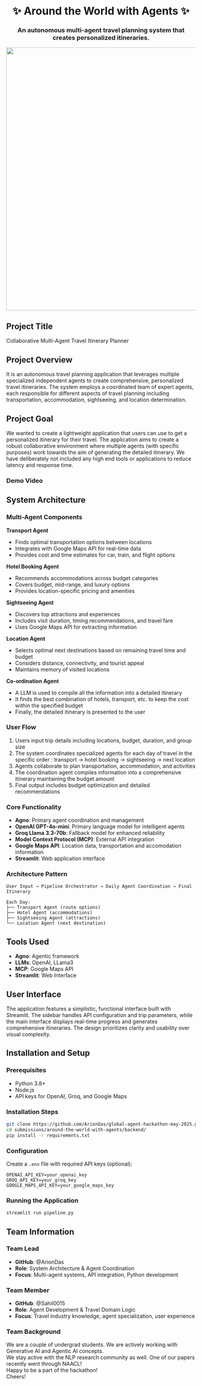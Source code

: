 <h1 align='center'> ✨ Around the World with Agents ✨ </h1>
<h3 align='center'> An autonomous multi-agent travel planning system that creates personalized itineraries.</h3>

<p align="center">
<img src="https://github.com/user-attachments/assets/edd4c308-787e-4dae-a582-841c693bcb4b"/, height=700, width=650>
</p>

## Project Title
Collaborative Multi-Agent Travel Itinerary Planner

## Project Overview
It is an autonomous travel planning application that leverages multiple specialized independent agents to create comprehensive, personalized travel itineraries. The system employs a coordinated team of expert agents, each responsible for different aspects of travel planning including transportation, accommodation, sightseeing, and location determination.

## Project Goal
We wanted to create a lightweight application that users can use to get a personalized itinerary for their travel. The application aims to create a robust collaborative environment where multiple agents (with specific purposes) work towards the aim of generating the detailed itinerary. We have deliberately not included any high end tools or applications to reduce latency and response time.

### Demo Video


## System Architecture

### Multi-Agent Components

**Transport Agent**
- Finds optimal transportation options between locations
- Integrates with Google Maps API for real-time data
- Provides cost and time estimates for car, train, and flight options

**Hotel Booking Agent**
- Recommends accommodations across budget categories
- Covers budget, mid-range, and luxury options
- Provides location-specific pricing and amenities

**Sightseeing Agent**
- Discovers top attractions and experiences
- Includes visit duration, timing recommendations, and travel fare
- Uses Google Maps API for extracting information

**Location Agent**
- Selects optimal next destinations based on remaining travel time and budget
- Considers distance, connectivity, and tourist appeal
- Maintains memory of visited locations

**Co-ordination Agent**
- A LLM is used to compile all the information into a detailed itinerary
- It finds the best combination of hotels, transport, etc. to keep the cost within the specified budget
- Finally, the detailed itinerary is presented to the user

### User Flow

1. Users input trip details including locations, budget, duration, and group size
2. The system coordinates specialized agents for each day of travel in the specific order : transport -> hotel booking -> sightseeing -> next location
3. Agents collaborate to plan transportation, accommodation, and activities
4. The coordination agent compiles information into a comprehensive itinerary maintaining the budget amount
5. Final output includes budget optimization and detailed recommendations

### Core Functionality
- **Agno**: Primary agent coordination and management
- **OpenAI GPT-4o-mini**: Primary language model for intelligent agents
- **Groq Llama 3.3-70b**: Fallback model for enhanced reliability
- **Model Context Protocol (MCP)**: External API integration
- **Google Maps API**: Location data, transportation and accomodation information
- **Streamlit**: Web application interface

### Architecture Pattern
```
User Input → Pipeline Orchestrator → Daily Agent Coordination → Final Itinerary

Each Day:
├── Transport Agent (route options)
├── Hotel Agent (accommodations)
├── Sightseeing Agent (attractions)
└── Location Agent (next destination)
```

## Tools Used
- **Agno**: Agentic framework
- **LLMs**: OpenAI, LLama3
- **MCP**: Google Maps API
- **Streamlit**: Web Interface

## User Interface
The application features a simplistic, functional interface built with Streamlit. The sidebar handles API configuration and trip parameters, while the main interface displays real-time progress and generates comprehensive itineraries. The design prioritizes clarity and usability over visual complexity.

## Installation and Setup

### Prerequisites
- Python 3.8+
- Node.js
- API keys for OpenAI, Groq, and Google Maps

### Installation Steps
```bash
git clone https://github.com/ArionDas/global-agent-hackathon-may-2025.git
cd submissions/around-the-world-with-agents/backend/
pip install -r requirements.txt
```

### Configuration
Create a `.env` file with required API keys (optional):
```
OPENAI_API_KEY=your_openai_key
GROQ_API_KEY=your_groq_key
GOOGLE_MAPS_API_KEY=your_google_maps_key
```

### Running the Application
```bash
streamlit run pipeline.py
```

## Team Information

### Team Lead
- **GitHub**: @ArionDas
- **Role**: System Architecture & Agent Coordination
- **Focus**: Multi-agent systems, API integration, Python development

### Team Member
- **GitHub**: @Sahil0015
- **Role**: Agent Development & Travel Domain Logic
- **Focus**: Travel industry knowledge, agent specialization, user experience

### Team Background
We are a couple of undergrad students. We are actively working with Generative AI and Agentic AI concepts. <br> 
We stay active with the NLP research community as well. One of our papers recently went through NAACL! <br>
Happy to be a part of the hackathon! <br>
Cheers!
